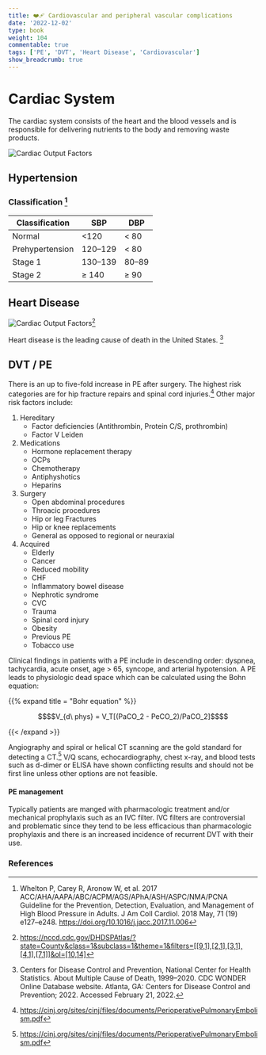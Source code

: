 ```yaml
---
title: ❤️‍🩹 Cardiovascular and peripheral vascular complications
date: '2022-12-02'
type: book
weight: 104
commentable: true
tags: ['PE', 'DVT', 'Heart Disease', 'Cardiovascular']
show_breadcrumb: true
---
```




# Cardiac System

The cardiac system consists of the heart and the blood vessels and is responsible for delivering nutrients to the body and removing waste products.

![Cardiac Output Factors](../../cardiac_cycle.svg "DanielChangMD revised original work of DestinyQx; Redrawn as SVG by xavax")


## Hypertension

### Classification [^16]
|Classification	     | SBP	   | DBP     |
| ------------       | ------  | ------  |
| Normal	         | <120	   | < 80    |
| Prehypertension	 | 120–129 | < 80    |
| Stage 1     	     | 130–139 | 80–89   |
| Stage 2	         | ≥ 140   | ≥ 90    |


## Heart Disease
![Cardiac Output Factors](../../hd_map.JPG "DanielChangMD revised original work of DestinyQx; Redrawn as SVG by xavax")[^14]


Heart disease is the leading cause of death in the United States. [^15]


## DVT / PE

There is an up to five-fold increase in PE after surgery.  The highest risk categories are for hip fracture repairs and spinal cord injuries.[^17]  Other major risk factors include:
1.  Hereditary
    - Factor deficiencies (Antithrombin, Protein C/S, prothrombin)
    - Factor V Leiden
2.  Medications
    - Hormone replacement therapy
    - OCPs
    - Chemotherapy
    - Antiphyshotics
    - Heparins
3.  Surgery
    - Open abdominal procedures
    - Throacic procedures
    - Hip or leg Fractures
    - Hip or knee replacements
    - General as opposed to regional or neuraxial
4.  Acquired
    - Elderly
    - Cancer
    - Reduced mobility
    - CHF
    - Inflammatory bowel disease
    - Nephrotic syndrome
    - CVC
    - Trauma
    - Spinal cord injury
    - Obesity
    - Previous PE
    - Tobacco use

Clinical findings in patients with a PE include in descending order: dyspnea, tachycardia, acute onset, age > 65, syncope, and arterial hypotension.  A PE leads to physiologic dead space which can be calculated using the Bohn equation:


{{% expand title = "Bohr equation" %}}
```math
$$V_{d\ phys} = V_T[(PaCO_2 - PeCO_2)/PaCO_2]$$
```
{{< /expand >}}


Angiography and spiral or helical CT scanning are the gold standard for detecting a CT.[^17]  V/Q scans, echocardiography, chest x-ray, and blood tests such as d-dimer or ELISA have shown conflicting results and should not be first line unless other options are not feasible.

#### PE management

Typically patients are manged with pharmacologic treatment and/or mechanical prophylaxis such as an IVC filter.  IVC filters are controversial and problematic since they tend to be less efficacious than pharmacologic prophylaxis and there is an increased incidence of recurrent DVT with their use. 




### References

[^1]: <span style="color:blue">Barash PG, Cullen BF, Stoelting RK, Cahalan MK, Stock MC, Ortega R, Sharar SR, Holt NF, eds. Clinical Anesthesia. 8th edition. Wolters Kluwer; 2017.</span>
[^2]: <span style="color:purple">Chestnut DH, Wong CA, Tsen LC, Ngan Kee WD, Beilin Y, Mhyre JM, Bateman BT, eds. 6th edition. Elsevier; 2020.</span>
[^3]: <span style="color:pink">Coté CJ, Lerman J, Anderson BJ. Coté and Lerman's A Practice of Anesthesia for Infants and Children. 6th edition. Elsevier; 2018.</span>
[^4]: <span style="color:brown">Ehrenwerth J, Eisenkraft J, Berry J, eds. Anesthesia Equipment: Principles and Applications. 3rd edition. Elsevier; 2020.</span>
[^5]: <span style="color:green">Farag E, Mounir-Soliman L, Brown DL. Brown's Atlas of Regional Anesthesia. 6th edition. Elsevier; 2020.</span>
[^6]: <span style="color:red">Flood P, Rathmell JP, Urman RD, eds. Stoelting's Pharmacology & Physiology in Anesthetic Practice. 6th edition. Wolters Kluwer; 2021.</span>
[^7]: <span style="color:yellow">Foster SD, Callahan MF, eds. A Professional Study and Resource Guide for the CRNA. 2nd edition. American Association of Nurse Anesthetists; 2011.</span>
[^8]: <span style="color:orange">Gropper MA, Cohen NH, Eriksson LI, Fleisher LA, Leslie K, Wiener-Kronish JP, eds. Miller's Anesthesia (Vols. 1-2). 9th edition. Elsevier; 2019.</span>
[^9]: <span style="color:indigo">Rosenblatt WH, Popescu WM. Master Techniques in Upper and Lower Airway Management. Wolters Kluwer (LWW); 2015.</span>
[^10]: <span style="color:teal">Hall JE, Hall ME. Guyton and Hall Textbook of Medical Physiology. 14th edition. Elsevier; 2020.</span>
[^11]: <span style="color:maroon">Hines RL, Jones SB, eds. Stoelting's Anesthesia and Co-existing Disease. 8th edition. Elsevier; 2021.</span>
[^12]: <span style="color:aquamarine">Jaffe RA, Schmiesing CA, Golianu B. Anesthesiologist's Manual of Surgical Procedures. 6th ed. Wolters Kluwer; 2020.</span>
[^13]: <span style="color:darkgreen">Nagelhout JJ, Elisha S, Heiner JS, eds. Nurse Anesthesia. 7th edition. Elsevier; 2020.</span>
[^14]: https://nccd.cdc.gov/DHDSPAtlas/?state=County&class=1&subclass=1&theme=1&filters=[[9,1],[2,1],[3,1],[4,1],[7,1]]&ol=[10,14]
[^15]: Centers for Disease Control and Prevention, National Center for Health Statistics. About Multiple Cause of Death, 1999–2020. CDC WONDER Online Database website. Atlanta, GA: Centers for Disease Control and Prevention; 2022. Accessed February 21, 2022.
[^16]: Whelton P, Carey R, Aronow W, et al. 2017 ACC/AHA/AAPA/ABC/ACPM/AGS/APhA/ASH/ASPC/NMA/PCNA Guideline for the Prevention, Detection, Evaluation, and Management of High Blood Pressure in Adults. J Am Coll Cardiol. 2018 May, 71 (19) e127–e248. https://doi.org/10.1016/j.jacc.2017.11.006
[^17]: https://cinj.org/sites/cinj/files/documents/PerioperativePulmonaryEmbolism.pdf